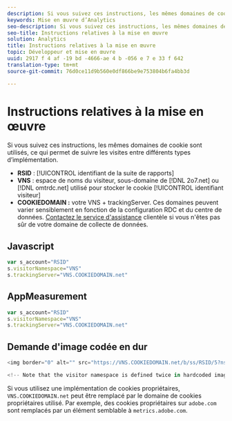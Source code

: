 ```yaml
---
description: Si vous suivez ces instructions, les mêmes domaines de cookie sont utilisés, ce qui permet de suivre les visites entre différents types d’implémentation.
keywords: Mise en œuvre d’Analytics
seo-description: Si vous suivez ces instructions, les mêmes domaines de cookie sont utilisés, ce qui permet de suivre les visites entre différents types d’implémentation.
seo-title: Instructions relatives à la mise en œuvre
solution: Analytics
title: Instructions relatives à la mise en œuvre
topic: Développeur et mise en œuvre
uuid: 2917 f 4 af -19 bd -4666-ae 4 b -056 e 7 e 33 f 642
translation-type: tm+mt
source-git-commit: 76d0ce11d9b560e0df866be9e753804b6fa4bb3d

---
```



# Instructions relatives à la mise en œuvre

Si vous suivez ces instructions, les mêmes domaines de cookie sont utilisés, ce qui permet de suivre les visites entre différents types d’implémentation.

* **RSID** : [!UICONTROL identifiant de la suite de rapports]
* **VNS** : espace de noms du visiteur, sous-domaine de [!DNL 2o7.net] ou [!DNL omtrdc.net] utilisé pour stocker le cookie [!UICONTROL identifiant visiteur]
* **COOKIEDOMAIN :** votre VNS + trackingServer. Ces domaines peuvent varier sensiblement en fonction de la configuration RDC et du centre de données. [Contactez le service d'assistance](https://helpx.adobe.com/contact/enterprise-support.ec.html#analytics) clientèle si vous n'êtes pas sûr de votre domaine de collecte de données.

## Javascript

```javascript
var s_account="RSID" 
s.visitorNamespace="VNS" 
s.trackingServer="VNS.COOKIEDOMAIN.net" 
```

## AppMeasurement

```javascript
var s_account="RSID" 
s.visitorNamespace="VNS" 
s.trackingServer="VNS.COOKIEDOMAIN.net" 
```

## Demande d'image codée en dur

```javascript
<img border="0" alt="" src="https://VNS.COOKIEDOMAIN.net/b/ss/RSID/5?ns=VNS" width="1" height="1" /> 

<!-- Note that the visitor namespace is defined twice in hardcoded image requests; once in the http subdomain, and another using the ns= query string parameter! -->
```

Si vous utilisez une implémentation de cookies propriétaires, `VNS.COOKIEDOMAIN.net` peut être remplacé par le domaine de cookies propriétaires utilisé. Par exemple, des cookies propriétaires sur `adobe.com` sont remplacés par un élément semblable à `metrics.adobe.com`.
